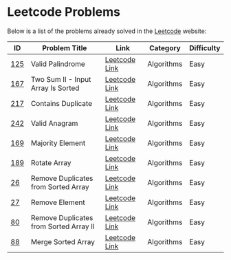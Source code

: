 # Leetcode Problems
Below is a list of the problems already solved in the [Leetcode](https://leetcode.com) website:

| ID | Problem Title | Link | Category | Difficulty |
| - | - | - | - | - |
| [125](125/) | Valid Palindrome | [Leetcode Link](https://leetcode.com/problems/valid-palindrome) | Algorithms | Easy |
| [167](167/) | Two Sum II - Input Array Is Sorted | [Leetcode Link](https://leetcode.com/problems/two-sum-ii-input-array-is-sorted) | Algorithms | Easy |
| [217](217/) | Contains Duplicate | [Leetcode Link](https://leetcode.com/problems/contains-duplicate) | Algorithms | Easy |
| [242](242/) | Valid Anagram | [Leetcode Link](https://leetcode.com/problems/valid-anagram) | Algorithms | Easy |
| [169](169/) | Majority Element | [Leetcode Link](https://leetcode.com/problems/majority-element) | Algorithms | Easy |
| [189](189/) | Rotate Array | [Leetcode Link](https://leetcode.com/problems/rotate-array) | Algorithms | Easy |
| [26](26/) | Remove Duplicates from Sorted Array | [Leetcode Link](https://leetcode.com/problems/remove-duplicates-from-sorted-array) | Algorithms | Easy |
| [27](27/) | Remove Element | [Leetcode Link](https://leetcode.com/problems/remove-element) | Algorithms | Easy |
| [80](80/) | Remove Duplicates from Sorted Array II | [Leetcode Link](https://leetcode.com/problems/remove-duplicates-from-sorted-array-ii) | Algorithms | Easy |
| [88](88/) | Merge Sorted Array | [Leetcode Link](https://leetcode.com/problems/merge-sorted-array) | Algorithms | Easy |
